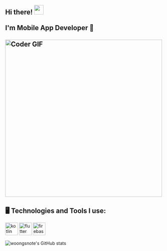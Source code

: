 <h2 align="left">
 <abc>
  <br>Hi there! <img src="https://user-images.githubusercontent.com/42378118/110234147-e3259600-7f4e-11eb-95be-0c4047144dea.gif" width="30"><br>
  <br> I'm Mobile App Developer 📱<br>
  <br>
    <img src="https://media.giphy.com/media/SWoSkN6DxTszqIKEqv/giphy.gif" alt="Coder GIF" width="500">
   <br>
 </abc>
</h2> 


## 🖥️ Technologies and Tools I use:  

<p>
  <img src="https://www.vectorlogo.zone/logos/kotlinlang/kotlinlang-icon.svg" alt="kotlin" width="40" height="40"> 

  <img src="https://www.vectorlogo.zone/logos/flutterio/flutterio-icon.svg" alt="flutter" width="40" height="40" >
 
  <img src="https://www.vectorlogo.zone/logos/firebase/firebase-icon.svg" alt="firebase" width="40" height="40"/>
</p>

![woongsnote's GitHub stats](https://github-readme-stats.vercel.app/api?username=woongsnote&show_icons=true&theme=github_dark)
  
